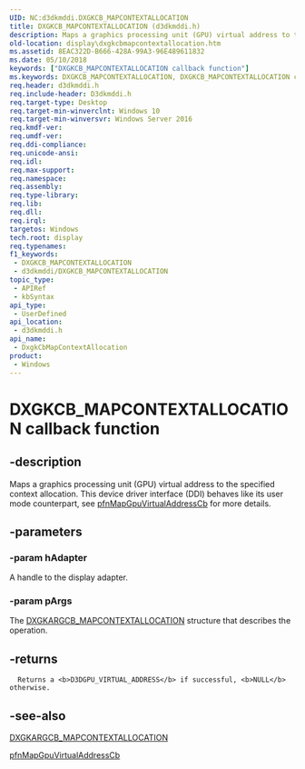 ```yaml
---
UID: NC:d3dkmddi.DXGKCB_MAPCONTEXTALLOCATION
title: DXGKCB_MAPCONTEXTALLOCATION (d3dkmddi.h)
description: Maps a graphics processing unit (GPU) virtual address to the specified context allocation.
old-location: display\dxgkcbmapcontextallocation.htm
ms.assetid: 8EAC322D-B666-428A-99A3-96E489611832
ms.date: 05/10/2018
keywords: ["DXGKCB_MAPCONTEXTALLOCATION callback function"]
ms.keywords: DXGKCB_MAPCONTEXTALLOCATION, DXGKCB_MAPCONTEXTALLOCATION callback, DxgkCbMapContextAllocation, DxgkCbMapContextAllocation callback function [Display Devices], d3dkmddi/DxgkCbMapContextAllocation, display.dxgkcbmapcontextallocation
req.header: d3dkmddi.h
req.include-header: D3dkmddi.h
req.target-type: Desktop
req.target-min-winverclnt: Windows 10
req.target-min-winversvr: Windows Server 2016
req.kmdf-ver: 
req.umdf-ver: 
req.ddi-compliance: 
req.unicode-ansi: 
req.idl: 
req.max-support: 
req.namespace: 
req.assembly: 
req.type-library: 
req.lib: 
req.dll: 
req.irql: 
targetos: Windows
tech.root: display
req.typenames: 
f1_keywords:
 - DXGKCB_MAPCONTEXTALLOCATION
 - d3dkmddi/DXGKCB_MAPCONTEXTALLOCATION
topic_type:
 - APIRef
 - kbSyntax
api_type:
 - UserDefined
api_location:
 - d3dkmddi.h
api_name:
 - DxgkCbMapContextAllocation
product:
 - Windows
---
```


# DXGKCB_MAPCONTEXTALLOCATION callback function


## -description

Maps a graphics processing unit (GPU) virtual address to the specified context allocation. This device driver interface (DDI) behaves like its user mode counterpart, see <a href="/windows-hardware/drivers/ddi/d3dumddi/nc-d3dumddi-pfnd3dddi_mapgpuvirtualaddresscb">pfnMapGpuVirtualAddressCb</a> for more details.

## -parameters

### -param hAdapter

A handle to the display adapter.

### -param pArgs

The <a href="/windows-hardware/drivers/ddi/d3dkmddi/ns-d3dkmddi-_dxgkargcb_mapcontextallocation">DXGKARGCB_MAPCONTEXTALLOCATION</a> structure that describes the operation.

## -returns

      Returns a <b>D3DGPU_VIRTUAL_ADDRESS</b> if successful, <b>NULL</b> otherwise.

## -see-also

<a href="/windows-hardware/drivers/ddi/d3dkmddi/ns-d3dkmddi-_dxgkargcb_mapcontextallocation">DXGKARGCB_MAPCONTEXTALLOCATION</a>



<a href="/windows-hardware/drivers/ddi/d3dumddi/nc-d3dumddi-pfnd3dddi_mapgpuvirtualaddresscb">pfnMapGpuVirtualAddressCb</a>